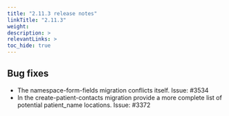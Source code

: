 ```yaml
---
title: "2.11.3 release notes"
linkTitle: "2.11.3"
weight: 
description: >
relevantLinks: >
toc_hide: true
---
```


## Bug fixes

- The namespace-form-fields migration conflicts itself. Issue: #3534
- In the create-patient-contacts migration provide a more complete list of potential patient_name locations. Issue: #3372
